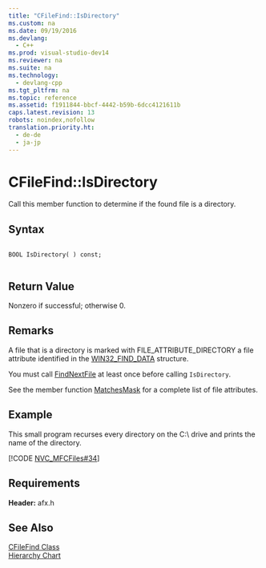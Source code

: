 ```yaml
---
title: "CFileFind::IsDirectory"
ms.custom: na
ms.date: 09/19/2016
ms.devlang: 
  - C++
ms.prod: visual-studio-dev14
ms.reviewer: na
ms.suite: na
ms.technology: 
  - devlang-cpp
ms.tgt_pltfrm: na
ms.topic: reference
ms.assetid: f1911844-bbcf-4442-b59b-6dcc4121611b
caps.latest.revision: 13
robots: noindex,nofollow
translation.priority.ht: 
  - de-de
  - ja-jp
---
```

# CFileFind::IsDirectory
Call this member function to determine if the found file is a directory.  
  
## Syntax  
  
```  
  
BOOL IsDirectory( ) const;  
  
```  
  
## Return Value  
 Nonzero if successful; otherwise 0.  
  
## Remarks  
 A file that is a directory is marked with FILE_ATTRIBUTE_DIRECTORY a file attribute identified in the [WIN32_FIND_DATA](http://msdn.microsoft.com/library/windows/desktop/aa365740) structure.  
  
 You must call [FindNextFile](../vs140/CFileFind--FindNextFile.md) at least once before calling `IsDirectory`.  
  
 See the member function [MatchesMask](../vs140/CFileFind--MatchesMask.md) for a complete list of file attributes.  
  
## Example  
 This small program recurses every directory on the C:\ drive and prints the name of the directory.  
  
 [!CODE [NVC_MFCFiles#34](../CodeSnippet/VS_Snippets_Cpp/NVC_MFCFiles#34)]  
  
## Requirements  
 **Header:** afx.h  
  
## See Also  
 [CFileFind Class](../vs140/CFileFind-Class.md)   
 [Hierarchy Chart](../vs140/Hierarchy-Chart.md)